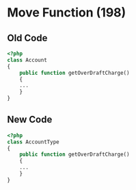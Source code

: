 # Move Function (198)

## Old Code

```php
<?php
class Account
{
    public function getOverDraftCharge()
    {
    ...
    }
}
```

## New Code

```php
<?php
class AccountType
{
    public function getOverDraftCharge()
    {
    ...
    }
}
```